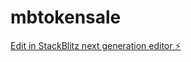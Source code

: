 # mbtokensale

[Edit in StackBlitz next generation editor ⚡️](https://stackblitz.com/~/github.com/maidabarrientos/mbtokensale)